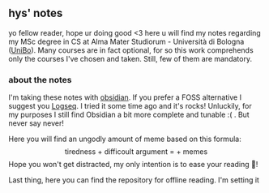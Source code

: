 ## **hys' notes**

yo fellow reader, hope ur doing good <3
here u will find my notes regarding my MSc degree in CS at Alma Mater Studiorum - Università di Bologna ([UniBo](https://www.unibo.it/it)).  Many courses are in fact optional, for so this work comprehends only the courses I've chosen and taken. Still, few of them are mandatory.

### **about the notes**

I'm taking these notes with [obsidian](https://obsidian.md/). If you prefer a FOSS alternative I suggest you [Logseq](https://logseq.com/). I tried it some time ago and it's rocks! Unluckily, for my purposes I still find Obsidian a bit more complete and tunable :( . But never say never!

Here you will find an ungodly amount of meme based on this formula:
$$
\text{tiredness + difficoult argument = + memes}
$$
Hope you won't get distracted, my only intention is to ease your reading 🫢!

Last thing, here you can find the repository for offline reading. I'm setting it 